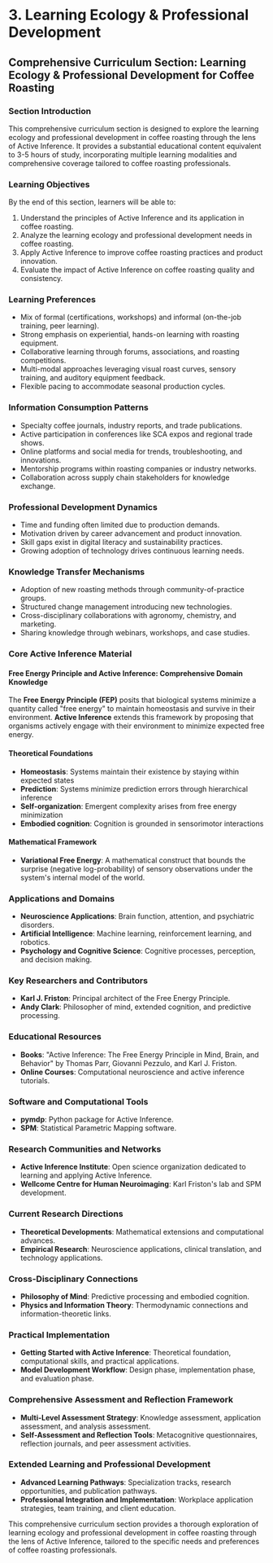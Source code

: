 # 3. Learning Ecology & Professional Development

## Comprehensive Curriculum Section: Learning Ecology & Professional Development for Coffee Roasting

### Section Introduction

This comprehensive curriculum section is designed to explore the learning ecology and professional development in coffee roasting through the lens of Active Inference. It provides a substantial educational content equivalent to 3-5 hours of study, incorporating multiple learning modalities and comprehensive coverage tailored to coffee roasting professionals.

### Learning Objectives

By the end of this section, learners will be able to:
1. Understand the principles of Active Inference and its application in coffee roasting.
2. Analyze the learning ecology and professional development needs in coffee roasting.
3. Apply Active Inference to improve coffee roasting practices and product innovation.
4. Evaluate the impact of Active Inference on coffee roasting quality and consistency.

### Learning Preferences

- Mix of formal (certifications, workshops) and informal (on-the-job training, peer learning).
- Strong emphasis on experiential, hands-on learning with roasting equipment.
- Collaborative learning through forums, associations, and roasting competitions.
- Multi-modal approaches leveraging visual roast curves, sensory training, and auditory equipment feedback.
- Flexible pacing to accommodate seasonal production cycles.

### Information Consumption Patterns

- Specialty coffee journals, industry reports, and trade publications.
- Active participation in conferences like SCA expos and regional trade shows.
- Online platforms and social media for trends, troubleshooting, and innovations.
- Mentorship programs within roasting companies or industry networks.
- Collaboration across supply chain stakeholders for knowledge exchange.

### Professional Development Dynamics

- Time and funding often limited due to production demands.
- Motivation driven by career advancement and product innovation.
- Skill gaps exist in digital literacy and sustainability practices.
- Growing adoption of technology drives continuous learning needs.

### Knowledge Transfer Mechanisms

- Adoption of new roasting methods through community-of-practice groups.
- Structured change management introducing new technologies.
- Cross-disciplinary collaborations with agronomy, chemistry, and marketing.
- Sharing knowledge through webinars, workshops, and case studies.

### Core Active Inference Material

#### Free Energy Principle and Active Inference: Comprehensive Domain Knowledge

The **Free Energy Principle (FEP)** posits that biological systems minimize a quantity called "free energy" to maintain homeostasis and survive in their environment. **Active Inference** extends this framework by proposing that organisms actively engage with their environment to minimize expected free energy.

#### Theoretical Foundations

- **Homeostasis**: Systems maintain their existence by staying within expected states
- **Prediction**: Systems minimize prediction errors through hierarchical inference
- **Self-organization**: Emergent complexity arises from free energy minimization
- **Embodied cognition**: Cognition is grounded in sensorimotor interactions

#### Mathematical Framework

- **Variational Free Energy**: A mathematical construct that bounds the surprise (negative log-probability) of sensory observations under the system's internal model of the world.

### Applications and Domains

- **Neuroscience Applications**: Brain function, attention, and psychiatric disorders.
- **Artificial Intelligence**: Machine learning, reinforcement learning, and robotics.
- **Psychology and Cognitive Science**: Cognitive processes, perception, and decision making.

### Key Researchers and Contributors

- **Karl J. Friston**: Principal architect of the Free Energy Principle.
- **Andy Clark**: Philosopher of mind, extended cognition, and predictive processing.

### Educational Resources

- **Books**: "Active Inference: The Free Energy Principle in Mind, Brain, and Behavior" by Thomas Parr, Giovanni Pezzulo, and Karl J. Friston.
- **Online Courses**: Computational neuroscience and active inference tutorials.

### Software and Computational Tools

- **pymdp**: Python package for Active Inference.
- **SPM**: Statistical Parametric Mapping software.

### Research Communities and Networks

- **Active Inference Institute**: Open science organization dedicated to learning and applying Active Inference.
- **Wellcome Centre for Human Neuroimaging**: Karl Friston's lab and SPM development.

### Current Research Directions

- **Theoretical Developments**: Mathematical extensions and computational advances.
- **Empirical Research**: Neuroscience applications, clinical translation, and technology applications.

### Cross-Disciplinary Connections

- **Philosophy of Mind**: Predictive processing and embodied cognition.
- **Physics and Information Theory**: Thermodynamic connections and information-theoretic links.

### Practical Implementation

- **Getting Started with Active Inference**: Theoretical foundation, computational skills, and practical applications.
- **Model Development Workflow**: Design phase, implementation phase, and evaluation phase.

### Comprehensive Assessment and Reflection Framework

- **Multi-Level Assessment Strategy**: Knowledge assessment, application assessment, and analysis assessment.
- **Self-Assessment and Reflection Tools**: Metacognitive questionnaires, reflection journals, and peer assessment activities.

### Extended Learning and Professional Development

- **Advanced Learning Pathways**: Specialization tracks, research opportunities, and publication pathways.
- **Professional Integration and Implementation**: Workplace application strategies, team training, and client education.

This comprehensive curriculum section provides a thorough exploration of learning ecology and professional development in coffee roasting through the lens of Active Inference, tailored to the specific needs and preferences of coffee roasting professionals.